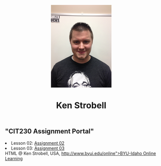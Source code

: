 <!DOCTYPE html>
<html lang="en-US">
  <head>
    <meta charset="utf-8">
    <meta title="CIT230 Asignment Protal | Ken Strobell | BYU-Idaho">  
    <meta name="viewport" content="width=device-width, initial-scale=1">
    <meta name="description" content=" Assignment Portal for Ken Strobell in CIT230: Web Development">
    <link rel="stylesheet" href="main2.css">
    <!--[if lt IE 9]>
    <script src="js/html5shim.js"></script>
    <![endif]-->
  </head>
<body>
    <header>
        <img src="Ken.JPG" width="200" height="273" alt="My Profile Picture"> 
        <h1> Ken Strobell</h1>
    </header>
    <nav>
        <!-- future main menu -->
    </nav>
    <main> 
        <h2> "CIT230 Assignment Portal" </h2>
        <li>Lesson 02: <a href="#">Assignment 02</a></li>
      <li>Lesson 03: <a href="https://str17024.github.io/lesson3/"> Assignment 03</a></li>
    </main>
    <footer> HTML @ Ken Strobell, USA, <a href="http://www.byui.edu/online">http://www.byui.edu/online">BYU-Idaho Online Learning</a>
    </footer>
</body>
<script src="js/scripts.js"></script>
</html>
